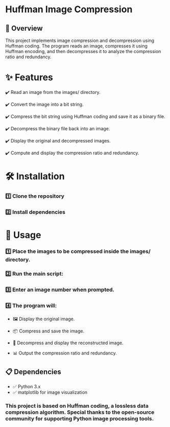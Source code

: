 # Huffman Image Compression

## 📌 Overview

This project implements image compression and decompression using Huffman coding. The program reads an image, compresses it using Huffman encoding, and then decompresses it to analyze the compression ratio and redundancy.

# ✨ Features

✔️ Read an image from the images/ directory.

✔️ Convert the image into a bit string.

✔️ Compress the bit string using Huffman coding and save it as a binary file.

✔️ Decompress the binary file back into an image.

✔️ Display the original and decompressed images.

✔️ Compute and display the compression ratio and redundancy.

# 🛠 Installation

### 1️⃣ Clone the repository

### 2️⃣ Install dependencies

# 🚀 Usage

### 1️⃣ Place the images to be compressed inside the images/ directory.
### 2️⃣ Run the main script:

### 3️⃣ Enter an image number when prompted.
### 4️⃣ The program will:

* 🖼 Display the original image.

* 📦 Compress and save the image.

* 🔄 Decompress and display the reconstructed image.

* 📊 Output the compression ratio and redundancy.

## 📋 Dependencies

* ✅ Python 3.x 
* ✅ matplotlib for image visualization



### This project is based on Huffman coding, a lossless data compression algorithm. Special thanks to the open-source community for supporting Python image processing tools.
